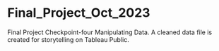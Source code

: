 # Final_Project_Oct_2023
Final Project Checkpoint-four Manipulating Data. A cleaned data file is created for storytelling on Tableau Public.
